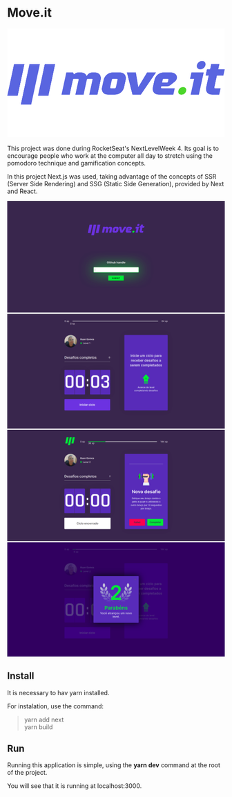 # Move.it

![Logo](public/logo-full.svg)

This project was done during RocketSeat's NextLevelWeek 4. Its goal is to encourage people who work at the computer all day to stretch using the pomodoro technique and gamification concepts.

In this project Next.js was used, taking advantage of the concepts of SSR (Server Side Rendering) and SSG (Static Side Generation), provided by Next and React.

![Login](public/login.png)
![Home](public/home.png)
![HomeWithChallenge](public/homeWithChallenge.png)
![Modal](public/modal.png)

## Install

It is necessary to hav yarn installed.

For instalation, use the command:
> yarn add next  
> yarn build

## Run

Running this application is simple, using the **yarn dev** command at the root of the project.

You will see that it is running at localhost:3000.
